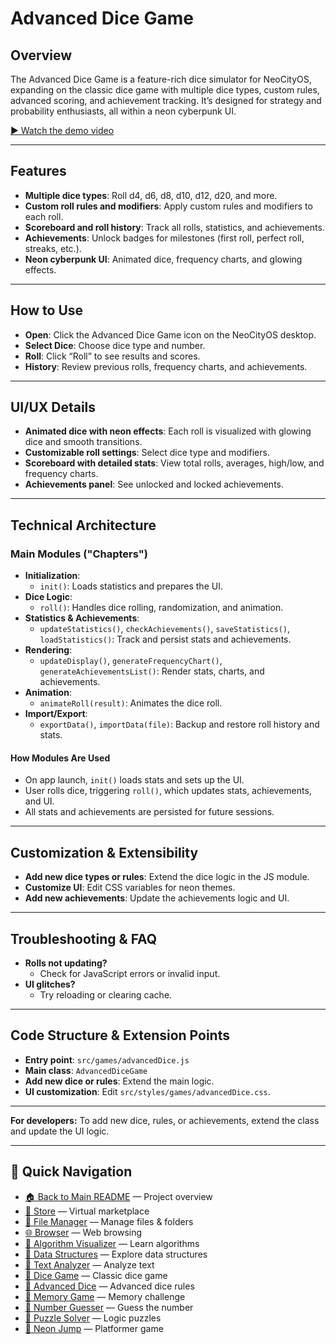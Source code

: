 # Advanced Dice Game

## Overview
The Advanced Dice Game is a feature-rich dice simulator for NeoCityOS, expanding on the classic dice game with multiple dice types, custom rules, advanced scoring, and achievement tracking. It’s designed for strategy and probability enthusiasts, all within a neon cyberpunk UI.

[▶️ Watch the demo video](../../advanced-dice-vid.mp4)

---

## Features
- **Multiple dice types**: Roll d4, d6, d8, d10, d12, d20, and more.
- **Custom roll rules and modifiers**: Apply custom rules and modifiers to each roll.
- **Scoreboard and roll history**: Track all rolls, statistics, and achievements.
- **Achievements**: Unlock badges for milestones (first roll, perfect roll, streaks, etc.).
- **Neon cyberpunk UI**: Animated dice, frequency charts, and glowing effects.

---

## How to Use
- **Open**: Click the Advanced Dice Game icon on the NeoCityOS desktop.
- **Select Dice**: Choose dice type and number.
- **Roll**: Click “Roll” to see results and scores.
- **History**: Review previous rolls, frequency charts, and achievements.

---

## UI/UX Details
- **Animated dice with neon effects**: Each roll is visualized with glowing dice and smooth transitions.
- **Customizable roll settings**: Select dice type and modifiers.
- **Scoreboard with detailed stats**: View total rolls, averages, high/low, and frequency charts.
- **Achievements panel**: See unlocked and locked achievements.

---

## Technical Architecture

### Main Modules ("Chapters")
- **Initialization**:
  - `init()`: Loads statistics and prepares the UI.
- **Dice Logic**:
  - `roll()`: Handles dice rolling, randomization, and animation.
- **Statistics & Achievements**:
  - `updateStatistics()`, `checkAchievements()`, `saveStatistics()`, `loadStatistics()`: Track and persist stats and achievements.
- **Rendering**:
  - `updateDisplay()`, `generateFrequencyChart()`, `generateAchievementsList()`: Render stats, charts, and achievements.
- **Animation**:
  - `animateRoll(result)`: Animates the dice roll.
- **Import/Export**:
  - `exportData()`, `importData(file)`: Backup and restore roll history and stats.

#### How Modules Are Used
- On app launch, `init()` loads stats and sets up the UI.
- User rolls dice, triggering `roll()`, which updates stats, achievements, and UI.
- All stats and achievements are persisted for future sessions.

---

## Customization & Extensibility
- **Add new dice types or rules**: Extend the dice logic in the JS module.
- **Customize UI**: Edit CSS variables for neon themes.
- **Add new achievements**: Update the achievements logic and UI.

---

## Troubleshooting & FAQ
- **Rolls not updating?**
  - Check for JavaScript errors or invalid input.
- **UI glitches?**
  - Try reloading or clearing cache.

---

## Code Structure & Extension Points
- **Entry point**: `src/games/advancedDice.js`
- **Main class**: `AdvancedDiceGame`
- **Add new dice or rules**: Extend the main logic.
- **UI customization**: Edit `src/styles/games/advancedDice.css`.

---

**For developers:**
To add new dice, rules, or achievements, extend the class and update the UI logic.

---

## 🔗 Quick Navigation

- [🏠 Back to Main README](../../README.md) — Project overview
- [🛒 Store](./Store.md) — Virtual marketplace
- [📁 File Manager](./FileManager.md) — Manage files & folders
- [🌐 Browser](./Browser.md) — Web browsing
- [🧮 Algorithm Visualizer](./AlgorithmVisualizer.md) — Learn algorithms
- [🧱 Data Structures](./DataStructures.md) — Explore data structures
- [📝 Text Analyzer](./TextAnalyzer.md) — Analyze text
- [🎲 Dice Game](./DiceGame.md) — Classic dice game
- [🎲 Advanced Dice](./AdvancedDice.md) — Advanced dice rules
- [🧠 Memory Game](./MemoryGame.md) — Memory challenge
- [🔢 Number Guesser](./NumberGuesser.md) — Guess the number
- [🧩 Puzzle Solver](./PuzzleSolver.md) — Logic puzzles
- [🚀 Neon Jump](./NeonJump.md) — Platformer game 